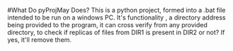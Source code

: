 #What Do pyProjMay Does?
This is a python project, formed into a .bat file intended to be run on a windows PC.
It's functionality , a directory address being provided to the program, it can cross verify from any provided directory, to check if replicas of files from DIR1 is present in DIR2 or not?
If yes, it'll remove them.
